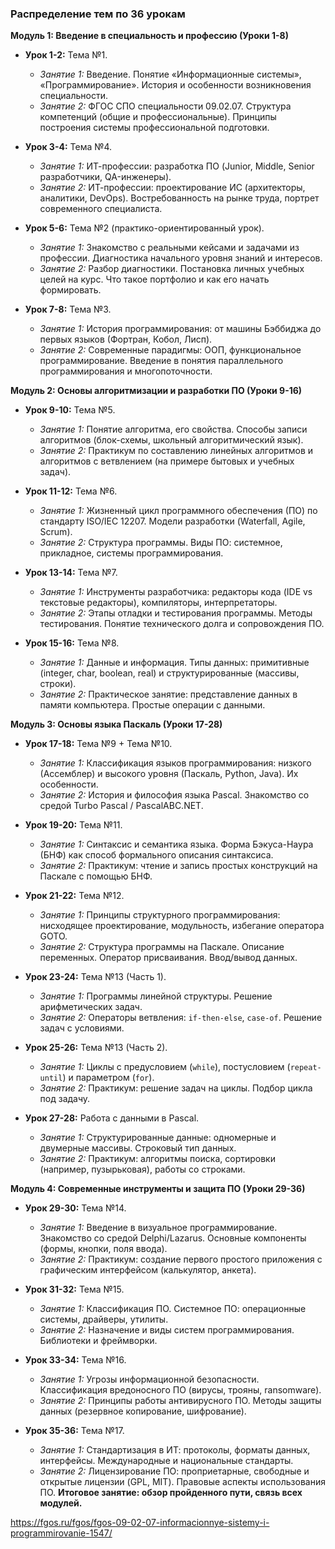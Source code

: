 ### Распределение тем по 36 урокам

**Модуль 1: Введение в специальность и профессию (Уроки 1-8)**

*   **Урок 1-2:** Тема №1.
    *   *Занятие 1:* Введение. Понятие «Информационные системы», «Программирование». История и особенности возникновения специальности.
    *   *Занятие 2:* ФГОС СПО специальности 09.02.07. Структура компетенций (общие и профессиональные). Принципы построения системы профессиональной подготовки.

*   **Урок 3-4:** Тема №4.
    *   *Занятие 1:* ИТ-профессии: разработка ПО (Junior, Middle, Senior разработчики, QA-инженеры).
    *   *Занятие 2:* ИТ-профессии: проектирование ИС (архитекторы, аналитики, DevOps). Востребованность на рынке труда, портрет современного специалиста.

*   **Урок 5-6:** Тема №2 (практико-ориентированный урок).
    *   *Занятие 1:* Знакомство с реальными кейсами и задачами из профессии. Диагностика начального уровня знаний и интересов.
    *   *Занятие 2:* Разбор диагностики. Постановка личных учебных целей на курс. Что такое портфолио и как его начать формировать.

*   **Урок 7-8:** Тема №3.
    *   *Занятие 1:* История программирования: от машины Бэббиджа до первых языков (Фортран, Кобол, Лисп).
    *   *Занятие 2:* Современные парадигмы: ООП, функциональное программирование. Введение в понятия параллельного программирования и многопоточности.

**Модуль 2: Основы алгоритмизации и разработки ПО (Уроки 9-16)**

*   **Урок 9-10:** Тема №5.
    *   *Занятие 1:* Понятие алгоритма, его свойства. Способы записи алгоритмов (блок-схемы, школьный алгоритмический язык).
    *   *Занятие 2:* Практикум по составлению линейных алгоритмов и алгоритмов с ветвлением (на примере бытовых и учебных задач).

*   **Урок 11-12:** Тема №6.
    *   *Занятие 1:* Жизненный цикл программного обеспечения (ПО) по стандарту ISO/IEC 12207. Модели разработки (Waterfall, Agile, Scrum).
    *   *Занятие 2:* Структура программы. Виды ПО: системное, прикладное, системы программирования.

*   **Урок 13-14:** Тема №7.
    *   *Занятие 1:* Инструменты разработчика: редакторы кода (IDE vs текстовые редакторы), компиляторы, интерпретаторы.
    *   *Занятие 2:* Этапы отладки и тестирования программы. Методы тестирования. Понятие технического долга и сопровождения ПО.

*   **Урок 15-16:** Тема №8.
    *   *Занятие 1:* Данные и информация. Типы данных: примитивные (integer, char, boolean, real) и структурированные (массивы, строки).
    *   *Занятие 2:* Практическое занятие: представление данных в памяти компьютера. Простые операции с данными.

**Модуль 3: Основы языка Паскаль (Уроки 17-28)**

*   **Урок 17-18:** Тема №9 + Тема №10.
    *   *Занятие 1:* Классификация языков программирования: низкого (Ассемблер) и высокого уровня (Паскаль, Python, Java). Их особенности.
    *   *Занятие 2:* История и философия языка Pascal. Знакомство со средой Turbo Pascal / PascalABC.NET.

*   **Урок 19-20:** Тема №11.
    *   *Занятие 1:* Синтаксис и семантика языка. Форма Бэкуса-Наура (БНФ) как способ формального описания синтаксиса.
    *   *Занятие 2:* Практикум: чтение и запись простых конструкций на Паскале с помощью БНФ.

*   **Урок 21-22:** Тема №12.
    *   *Занятие 1:* Принципы структурного программирования: нисходящее проектирование, модульность, избегание оператора GOTO.
    *   *Занятие 2:* Структура программы на Паскале. Описание переменных. Оператор присваивания. Ввод/вывод данных.

*   **Урок 23-24:** Тема №13 (Часть 1).
    *   *Занятие 1:* Программы линейной структуры. Решение арифметических задач.
    *   *Занятие 2:* Операторы ветвления: `if-then-else`, `case-of`. Решение задач с условиями.

*   **Урок 25-26:** Тема №13 (Часть 2).
    *   *Занятие 1:* Циклы с предусловием (`while`), постусловием (`repeat-until`) и параметром (`for`).
    *   *Занятие 2:* Практикум: решение задач на циклы. Подбор цикла под задачу.

*   **Урок 27-28:** Работа с данными в Pascal.
    *   *Занятие 1:* Структурированные данные: одномерные и двумерные массивы. Строковый тип данных.
    *   *Занятие 2:* Практикум: алгоритмы поиска, сортировки (например, пузырьковая), работы со строками.

**Модуль 4: Современные инструменты и защита ПО (Уроки 29-36)**

*   **Урок 29-30:** Тема №14.
    *   *Занятие 1:* Введение в визуальное программирование. Знакомство со средой Delphi/Lazarus. Основные компоненты (формы, кнопки, поля ввода).
    *   *Занятие 2:* Практикум: создание первого простого приложения с графическим интерфейсом (калькулятор, анкета).

*   **Урок 31-32:** Тема №15.
    *   *Занятие 1:* Классификация ПО. Системное ПО: операционные системы, драйверы, утилиты.
    *   *Занятие 2:* Назначение и виды систем программирования. Библиотеки и фреймворки.

*   **Урок 33-34:** Тема №16.
    *   *Занятие 1:* Угрозы информационной безопасности. Классификация вредоносного ПО (вирусы, трояны, ransomware).
    *   *Занятие 2:* Принципы работы антивирусного ПО. Методы защиты данных (резервное копирование, шифрование).

*   **Урок 35-36:** Тема №17.
    *   *Занятие 1:* Стандартизация в ИТ: протоколы, форматы данных, интерфейсы. Международные и национальные стандарты.
    *   *Занятие 2:* Лицензирование ПО: проприетарные, свободные и открытые лицензии (GPL, MIT). Правовые аспекты использования ПО. **Итоговое занятие: обзор пройденного пути, связь всех модулей.**

https://fgos.ru/fgos/fgos-09-02-07-informacionnye-sistemy-i-programmirovanie-1547/
